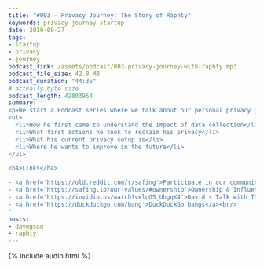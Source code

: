 ```yaml
---
title: "#003 - Privacy Journey: The Story of Raphty"
keywords: privacy journey startup
date: 2019-09-27
tags:
- startup
- privacy
- journey
podcast_link: /assets/podcast/003-privacy-journey-with-raphty.mp3
podcast_file_size: 42.8 MB
podcast_duration: "44:35"
# actually byte size
podcast_length: 42803954
summary: "
<p>We start a Podcast series where we talk about our personal privacy journey. Raphty kicks things off and tells us more about his story:</p>
<ul>
  <li>How he first came to understand the impact of data collection</li>
  <li>What first actions he took to reclaim his privacy</li>
  <li>What his current privacy setup is</li>
  <li>Where he wants to improve in the future</li>
</ul>

<h4>Links</h4>

- <a href='https://old.reddit.com/r/safing'>Participate in our community: r/safing</a><br/>
- <a href='https://safing.io/our-values/#ownership'>Ownership & Influences of Safing</a><br/>
- <a href='https://invidio.us/watch?v=loG5_UhgqK4'>David's Talk with The Hated One about hidden data practices in his former industry</a><br/>
- <a href='https://duckduckgo.com/bang'>DuckDuckGo bangs</a><br/>
"
hosts:
- davegson
- raphty
---
```


{% include audio.html %}
